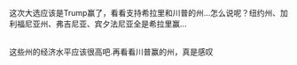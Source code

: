 这次大选应该是Trump赢了，看看支持希拉里和川普的州...怎么说呢？纽约州、加利福尼亚州、弗吉尼亚、宾夕法尼亚全是希拉里赢...

</br>这些州的经济水平应该很高吧.再看看川普赢的州，真是感叹
